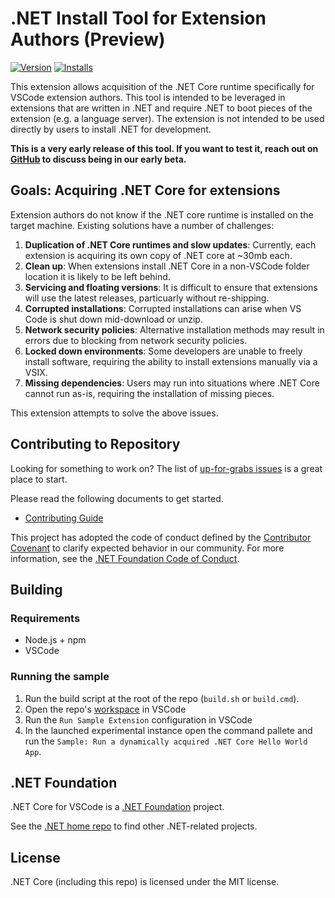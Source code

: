 # .NET Install Tool for Extension Authors (Preview)

[![Version](https://vsmarketplacebadge.apphb.com/version/ms-dotnettools.vscode-dotnet-runtime.svg)](https://marketplace.visualstudio.com/items?itemName=ms-dotnettools.vscode-dotnet-runtime) [![Installs](https://vsmarketplacebadge.apphb.com/installs-short/ms-dotnettools.vscode-dotnet-runtime.svg)](https://marketplace.visualstudio.com/items?itemName=ms-dotnettools.vscode-dotnet-runtime)

This extension allows acquisition of the .NET Core runtime specifically for VSCode extension authors. This tool is intended to be leveraged in extensions that are written in .NET and require .NET to boot pieces of the extension (e.g. a language server). The extension is not intended to be used directly by users to install .NET for development.

**This is a very early release of this tool. If you want to test it, reach out on [GitHub](https://github.com/dotnet/vscode-dotnet-runtime/issues) to discuss being in our early beta.**

## Goals: Acquiring .NET Core for extensions

Extension authors do not know if the .NET core runtime is installed on the target machine. Existing solutions have a number of challenges:

1. **Duplication of .NET Core runtimes and slow updates**: Currently, each extension is acquiring its own copy of .NET core at ~30mb each.
2. **Clean up**: When extensions install .NET Core in a non-VSCode folder location it is likely to be left behind.
3. **Servicing and floating versions**: It is difficult to ensure that extensions will use the latest releases, particuarly without re-shipping.
4. **Corrupted installations**: Corrupted installations can arise when VS Code is shut down mid-download or unzip.
5. **Network security policies**: Alternative installation methods may result in errors due to blocking from network security policies.
6. **Locked down environments**: Some developers are unable to freely install software, requiring the ability to install extensions manually via a VSIX.
7. **Missing dependencies**: Users may run into situations where .NET Core cannot run as-is, requiring the installation of missing pieces.

This extension attempts to solve the above issues.

## Contributing to Repository

Looking for something to work on? The list
of [up-for-grabs issues](https://github.com/dotnet/vscode-dotnet-runtime/labels/up-for-grabs) is a great place to start.

Please read the following documents to get started.

* [Contributing Guide](Documentation/contributing.md)

This project has adopted the code of conduct defined by the [Contributor Covenant](http://contributor-covenant.org/)
to clarify expected behavior in our community. For more information, see the [.NET Foundation Code of Conduct](http://www.dotnetfoundation.org/code-of-conduct).

## Building

### Requirements

- Node.js + npm
- VSCode

### Running the sample

1. Run the build script at the root of the repo (`build.sh` or `build.cmd`).
2. Open the repo's [workspace](vscode-dotnet-runtime.code-workspace) in VSCode
3. Run the `Run Sample Extension` configuration in VSCode
4. In the launched experimental instance open the command pallete and run the `Sample: Run a dynamically acquired .NET Core Hello World App`.

## .NET Foundation

.NET Core for VSCode is a [.NET Foundation](https://www.dotnetfoundation.org/projects) project.

See the [.NET home repo](https://github.com/Microsoft/dotnet) to find other .NET-related projects.

## License

.NET Core (including this repo) is licensed under the MIT license.
